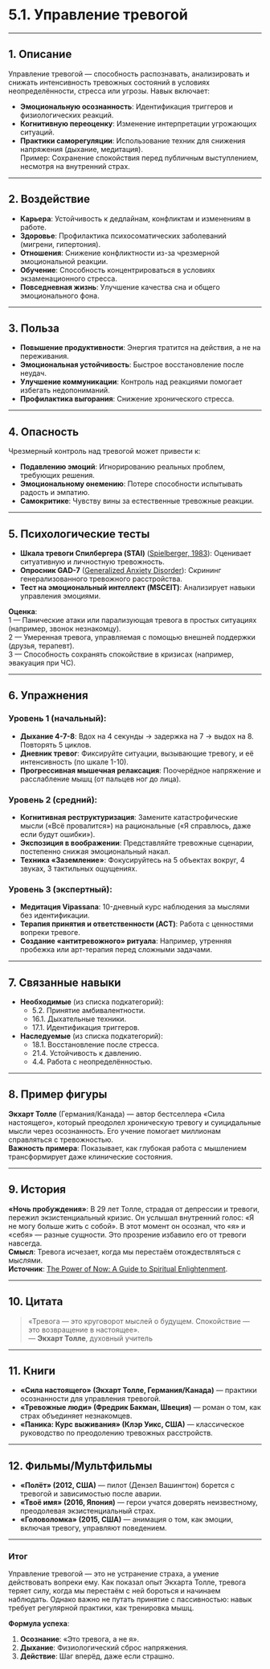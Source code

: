 # 5.1. Управление тревогой  

---

## 1. Описание  
Управление тревогой — способность распознавать, анализировать и снижать интенсивность тревожных состояний в условиях неопределённости, стресса или угрозы. Навык включает:  
- **Эмоциональную осознанность**: Идентификация триггеров и физиологических реакций.  
- **Когнитивную переоценку**: Изменение интерпретации угрожающих ситуаций.  
- **Практики саморегуляции**: Использование техник для снижения напряжения (дыхание, медитация).  
Пример: Сохранение спокойствия перед публичным выступлением, несмотря на внутренний страх.  

---

## 2. Воздействие  
- **Карьера**: Устойчивость к дедлайнам, конфликтам и изменениям в работе.  
- **Здоровье**: Профилактика психосоматических заболеваний (мигрени, гипертония).  
- **Отношения**: Снижение конфликтности из-за чрезмерной эмоциональной реакции.  
- **Обучение**: Способность концентрироваться в условиях экзаменационного стресса.  
- **Повседневная жизнь**: Улучшение качества сна и общего эмоционального фона.  

---

## 3. Польза  
- **Повышение продуктивности**: Энергия тратится на действия, а не на переживания.  
- **Эмоциональная устойчивость**: Быстрое восстановление после неудач.  
- **Улучшение коммуникации**: Контроль над реакциями помогает избегать недопониманий.  
- **Профилактика выгорания**: Снижение хронического стресса.  

---

## 4. Опасность  
Чрезмерный контроль над тревогой может привести к:  
- **Подавлению эмоций**: Игнорированию реальных проблем, требующих решения.  
- **Эмоциональному онемению**: Потере способности испытывать радость и эмпатию.  
- **Самокритике**: Чувству вины за естественные тревожные реакции.  

---

## 5. Психологические тесты  
- **Шкала тревоги Спилбергера (STAI)** ([Spielberger, 1983](https://psycnet.apa.org/doiLanding?doi=10.1037%2Ft06496-000)): Оценивает ситуативную и личностную тревожность.  
- **Опросник GAD-7** ([Generalized Anxiety Disorder](https://www.ncbi.nlm.nih.gov/pmc/articles/PMC1495265/)): Скрининг генерализованного тревожного расстройства.  
- **Тест на эмоциональный интеллект (MSCEIT)**: Анализирует навыки управления эмоциями.  

**Оценка**:  
1 — Панические атаки или парализующая тревога в простых ситуациях (например, звонок незнакомцу).  
2 — Умеренная тревога, управляемая с помощью внешней поддержки (друзья, терапевт).  
3 — Способность сохранять спокойствие в кризисах (например, эвакуация при ЧС).  

---

## 6. Упражнения  

### Уровень 1 (начальный):  
- **Дыхание 4-7-8**: Вдох на 4 секунды → задержка на 7 → выдох на 8. Повторять 5 циклов.  
- **Дневник тревог**: Фиксируйте ситуации, вызывающие тревогу, и её интенсивность (по шкале 1-10).  
- **Прогрессивная мышечная релаксация**: Поочерёдное напряжение и расслабление мышц (от пальцев ног до лица).  

### Уровень 2 (средний):  
- **Когнитивная реструктуризация**: Замените катастрофические мысли («Всё провалится») на рациональные («Я справлюсь, даже если будут ошибки»).  
- **Экспозиция в воображении**: Представляйте тревожные сценарии, постепенно снижая эмоциональный накал.  
- **Техника «Заземление»**: Фокусируйтесь на 5 объектах вокруг, 4 звуках, 3 тактильных ощущениях.  

### Уровень 3 (экспертный):  
- **Медитация Vipassana**: 10-дневный курс наблюдения за мыслями без идентификации.  
- **Терапия принятия и ответственности (ACT)**: Работа с ценностями вопреки тревоге.  
- **Создание «антитревожного» ритуала**: Например, утренняя пробежка или арт-терапия перед сложными задачами.  

---

## 7. Связанные навыки  
- **Необходимые** (из списка подкатегорий):  
  - 5.2. Принятие амбивалентности.  
  - 16.1. Дыхательные техники.  
  - 17.1. Идентификация триггеров.  
- **Наследуемые** (из списка подкатегорий):  
  - 18.1. Восстановление после стресса.  
  - 21.4. Устойчивость к давлению.  
  - 4.4. Работа с неопределённостью.  

---

## 8. Пример фигуры  
**Экхарт Толле** (Германия/Канада) — автор бестселлера «Сила настоящего», который преодолел хроническую тревогу и суицидальные мысли через осознанность. Его учение помогает миллионам справляться с тревожностью.  
**Важность примера**: Показывает, как глубокая работа с мышлением трансформирует даже клинические состояния.  

---

## 9. История  
**«Ночь пробуждения»**: В 29 лет Толле, страдая от депрессии и тревоги, пережил экзистенциальный кризис. Он услышал внутренний голос: «Я не могу больше жить с собой». В этот момент он осознал, что «я» и «себя» — разные сущности. Это прозрение избавило его от тревоги навсегда.  
**Смысл**: Тревога исчезает, когда мы перестаём отождествляться с мыслями.  
**Источник**: [The Power of Now: A Guide to Spiritual Enlightenment](https://eckharttolle.com/the-power-of-now/).  

---

## 10. Цитата  
> «Тревога — это круговорот мыслей о будущем. Спокойствие — это возвращение в настоящее».  
> — **Экхарт Толле**, духовный учитель  

---

## 11. Книги  
- **«Сила настоящего» (Экхарт Толле, Германия/Канада)** — практики осознанности для управления тревогой.  
- **«Тревожные люди» (Фредрик Бакман, Швеция)** — роман о том, как страх объединяет незнакомцев.  
- **«Паника: Курс выживания» (Клэр Уикс, США)** — классическое руководство по преодолению тревожных расстройств.  

---

## 12. Фильмы/Мультфильмы  
- **«Полёт» (2012, США)** — пилот (Дензел Вашингтон) борется с тревогой и зависимостью после аварии.  
- **«Твоё имя» (2016, Япония)** — герои учатся доверять неизвестному, преодолевая экзистенциальный страх.  
- **«Головоломка» (2015, США)** — анимация о том, как эмоции, включая тревогу, управляют поведением.  

---

### **Итог**  
Управление тревогой — это не устранение страха, а умение действовать вопреки ему. Как показал опыт Экхарта Толле, тревога теряет силу, когда мы перестаём с ней бороться и начинаем наблюдать. Однако важно не путать принятие с пассивностью: навык требует регулярной практики, как тренировка мышц.  

**Формула успеха**:  
1. **Осознание**: «Это тревога, а не я».  
2. **Дыхание**: Физиологический сброс напряжения.  
3. **Действие**: Шаг вперёд, даже если страшно.
